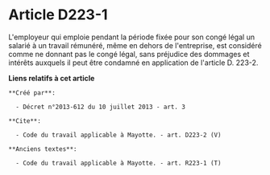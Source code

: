 # Article D223-1

L'employeur qui emploie pendant la période fixée pour son congé légal un salarié à un travail rémunéré, même en dehors de
l'entreprise, est considéré comme ne donnant pas le congé légal, sans préjudice des dommages et intérêts auxquels il peut
être condamné en application de l'article D. 223-2.

**Liens relatifs à cet article**

	**Créé par**:

	  - Décret n°2013-612 du 10 juillet 2013 - art. 3

	**Cite**:

	  - Code du travail applicable à Mayotte. - art. D223-2 (V)

	**Anciens textes**:

	  - Code du travail applicable à Mayotte. - art. R223-1 (T)
